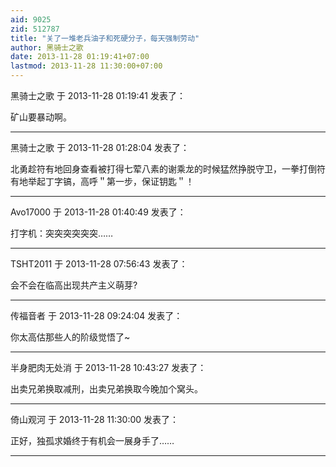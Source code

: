 ```yaml
---
aid: 9025
zid: 512787
title: "关了一堆老兵油子和死硬分子，每天强制劳动"
author: 黑骑士之歌
date: 2013-11-28 01:19:41+07:00
lastmod: 2013-11-28 11:30:00+07:00
---
```


黑骑士之歌 于 2013-11-28 01:19:41 发表了：

矿山要暴动啊。

---

黑骑士之歌 于 2013-11-28 01:28:04 发表了：

北勇趁符有地回身查看被打得七荤八素的谢乘龙的时候猛然挣脱守卫，一拳打倒符有地举起丁字镐，高呼＂第一步，保证钥匙＂！

---

Avo17000 于 2013-11-28 01:40:49 发表了：

打字机：突突突突突突……

---

TSHT2011 于 2013-11-28 07:56:43 发表了：

会不会在临高出现共产主义萌芽?

---

传福音者 于 2013-11-28 09:24:04 发表了：

你太高估那些人的阶级觉悟了~

---

半身肥肉无处消 于 2013-11-28 10:43:27 发表了：

出卖兄弟换取减刑，出卖兄弟换取今晚加个窝头。

---

倚山观河 于 2013-11-28 11:30:00 发表了：

正好，独孤求婚终于有机会一展身手了……

---
